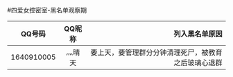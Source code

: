 #四爱女控密室-黑名单观察期

| QQ号码        | QQ昵称           | 列入黑名单原因   |
| ------------- |:-------------:   | -----:           |
|1640910005		|灬晴天			| 要上天，要管理群分分钟清理死尸，被教育之后玻璃心退群 |
